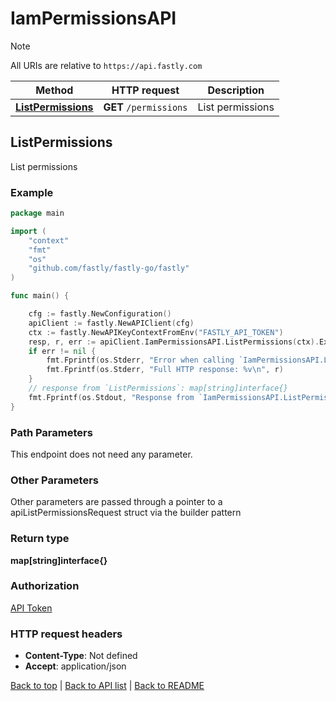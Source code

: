 # IamPermissionsAPI

> [!NOTE]
> All URIs are relative to `https://api.fastly.com`

Method | HTTP request | Description
------------- | ------------- | -------------
[**ListPermissions**](IamPermissionsAPI.md#ListPermissions) | **GET** `/permissions` | List permissions



## ListPermissions

List permissions



### Example

```go
package main

import (
    "context"
    "fmt"
    "os"
    "github.com/fastly/fastly-go/fastly"
)

func main() {

    cfg := fastly.NewConfiguration()
    apiClient := fastly.NewAPIClient(cfg)
    ctx := fastly.NewAPIKeyContextFromEnv("FASTLY_API_TOKEN")
    resp, r, err := apiClient.IamPermissionsAPI.ListPermissions(ctx).Execute()
    if err != nil {
        fmt.Fprintf(os.Stderr, "Error when calling `IamPermissionsAPI.ListPermissions`: %v\n", err)
        fmt.Fprintf(os.Stderr, "Full HTTP response: %v\n", r)
    }
    // response from `ListPermissions`: map[string]interface{}
    fmt.Fprintf(os.Stdout, "Response from `IamPermissionsAPI.ListPermissions`: %v\n", resp)
}
```

### Path Parameters

This endpoint does not need any parameter.

### Other Parameters

Other parameters are passed through a pointer to a apiListPermissionsRequest struct via the builder pattern



### Return type

**map[string]interface{}**

### Authorization

[API Token](https://www.fastly.com/documentation/reference/api/#authentication)

### HTTP request headers

- **Content-Type**: Not defined
- **Accept**: application/json

[Back to top](#) | [Back to API list](../README.md#documentation-for-api-endpoints) | [Back to README](../README.md)

